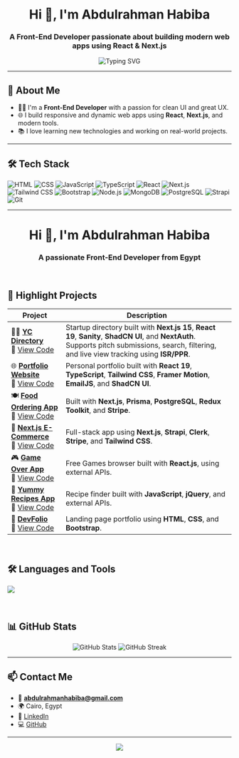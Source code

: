 <h1 align="center">Hi 👋, I'm Abdulrahman Habiba</h1>
<h3 align="center">A Front-End Developer passionate about building modern web apps using React & Next.js</h3>

<p align="center">
  <img src="https://readme-typing-svg.herokuapp.com?font=Fira+Code&size=20&duration=2000&pause=1000&center=true&vCenter=true&width=435&lines=Front-End+Developer;React+%7C+Next.js+%7C+Tailwind+Lover;Let's+build+something+great!🚀" alt="Typing SVG" />
</p>

---

## 🚀 About Me

- 🧑‍💻 I'm a **Front-End Developer** with a passion for clean UI and great UX.
- 🌐 I build responsive and dynamic web apps using **React**, **Next.js**, and modern tools.
- 📚 I love learning new technologies and working on real-world projects.

---

## 🛠️ Tech Stack

![HTML](https://img.shields.io/badge/-HTML5-E34F26?logo=html5&logoColor=white&style=flat)
![CSS](https://img.shields.io/badge/-CSS3-1572B6?logo=css3&logoColor=white&style=flat)
![JavaScript](https://img.shields.io/badge/-JavaScript-F7DF1E?logo=javascript&logoColor=black&style=flat)
![TypeScript](https://img.shields.io/badge/-TypeScript-3178C6?logo=typescript&logoColor=white&style=flat)
![React](https://img.shields.io/badge/-React-61DAFB?logo=react&logoColor=black&style=flat)
![Next.js](https://img.shields.io/badge/-Next.js-000000?logo=next.js&logoColor=white&style=flat)
![Tailwind CSS](https://img.shields.io/badge/-Tailwind-06B6D4?logo=tailwind-css&logoColor=white&style=flat)
![Bootstrap](https://img.shields.io/badge/-Bootstrap-7952B3?logo=bootstrap&logoColor=white&style=flat)
![Node.js](https://img.shields.io/badge/-Node.js-339933?logo=node.js&logoColor=white&style=flat)
![MongoDB](https://img.shields.io/badge/-MongoDB-47A248?logo=mongodb&logoColor=white&style=flat)
![PostgreSQL](https://img.shields.io/badge/-PostgreSQL-4169E1?logo=postgresql&logoColor=white&style=flat)
![Strapi](https://img.shields.io/badge/-Strapi-2E7EEA?logo=strapi&logoColor=white&style=flat)
![Git](https://img.shields.io/badge/-Git-F05032?logo=git&logoColor=white&style=flat)

---
<h1 align="center">Hi 👋, I'm Abdulrahman Habiba</h1>
<h3 align="center">A passionate Front-End Developer from Egypt</h3>

<br>

## 💼 Highlight Projects

| Project                                                                                                                                                   | Description                                                                                                                                                                                      |
| --------------------------------------------------------------------------------------------------------------------------------------------------------- | ------------------------------------------------------------------------------------------------------------------------------------------------------------------------------------------------ |
| 🧑‍💼 [**YC Directory**](https://yc-directory-chi-pink.vercel.app/)<br>🔗 [View Code](https://github.com/AbdulrahmanHabiba/yc_directory)                  | Startup directory built with **Next.js 15**, **React 19**, **Sanity**, **ShadCN UI**, and **NextAuth**. Supports pitch submissions, search, filtering, and live view tracking using **ISR/PPR**. |
| 🌐 [**Portfolio Website**](https://abdulrahman-habiba.vercel.app/)<br>🔗 [View Code](https://github.com/AbdulrahmanHabiba/my-portfolio)                   | Personal portfolio built with **React 19**, **TypeScript**, **Tailwind CSS**, **Framer Motion**, **EmailJS**, and **ShadCN UI**.                                                                 |
| 🍽️ [**Food Ordering App**](https://food-ordering-app-lyart-three.vercel.app/)<br>🔗 [View Code](https://github.com/AbdulrahmanHabiba/food-ordering-app)  | Built with **Next.js**, **Prisma**, **PostgreSQL**, **Redux Toolkit**, and **Stripe**.                                                                                                           |
| 🛒 [**Next.js E-Commerce**](https://next-js-ecommerce-liard.vercel.app/)<br>🔗 [View Code](https://github.com/AbdulrahmanHabiba/next-js-ecommerce)        | Full-stack app using **Next.js**, **Strapi**, **Clerk**, **Stripe**, and **Tailwind CSS**.                                                                                                       |
| 🎮 [**Game Over App**](https://abdulrahmanhabiba.github.io/Game_over-React/)<br>🔗 [View Code](https://github.com/AbdulrahmanHabiba/Game_Over-React_code) | Free Games browser built with **React.js**, using external APIs.                                                                                                                                 |
| 🍔 [**Yummy Recipes App**](https://abdulrahmanhabiba.github.io/yummy2024/)<br>🔗 [View Code](https://github.com/AbdulrahmanHabiba/yummy2024)              | Recipe finder built with **JavaScript**, **jQuery**, and external APIs.                                                                                                                          |
| 💼 [**DevFolio**](https://abdulrahmanhabiba.github.io/DevFolio/)<br>🔗 [View Code](https://github.com/AbdulrahmanHabiba/DevFolio)                         | Landing page portfolio using **HTML**, **CSS**, and **Bootstrap**.                                                                                                                               |


<br>

## 🛠️ Languages and Tools

<p align="left">
  <img src="https://skillicons.dev/icons?i=html,css,js,ts,react,nextjs,nodejs,tailwind,bootstrap,redux,postgresql,mongodb,git,figma,vercel" />
</p>

<br>

## 📊 GitHub Stats

<p align="center">
  <img src="https://github-readme-stats.vercel.app/api?username=AbdulrahmanHabiba&show_icons=true&theme=radical" alt="GitHub Stats" />
  <img src="https://github-readme-streak-stats.herokuapp.com/?user=AbdulrahmanHabiba&theme=radical" alt="GitHub Streak" />
</p>

---

## 📫 Contact Me

- 📧 **abdulrahmanhabiba@gmail.com**
- 🌍 Cairo, Egypt
- 🔗 [LinkedIn](https://www.linkedin.com/in/abdulrahman-habiba-b6a34921a)
- 💻 [GitHub](https://github.com/AbdulrahmanHabiba)

---

<p align="center">
  <img src="https://capsule-render.vercel.app/api?type=waving&color=gradient&height=100&section=footer"/>
</p>


